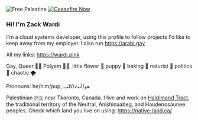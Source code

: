 ![Free Palestine](https://img.shields.io/badge/%F0%9F%87%B5%F0%9F%87%B8_Free_Palestine-techforpalestine.org-000?labelColor=grey&color=D83838&link=https%3A%2F%2Ftechforpalestine.org%2Flearn-more)
[![Ceasefire Now](https://badge.techforpalestine.org/default)](https://techforpalestine.org/learn-more)
### Hi! I'm Zack Wardi

I'm a cloud systems developer, using this profile to follow projects I'd like to keep away from my employer. I also run https://arabi.gay

All my links: https://wardi.pink

Gay, Queer 🏳‍🌈 Polyam 👯‍♂️, little flower 🌺 puppy 🐾 baking 🍪 naturist 🍃 politics 💅 chaotic 🌪️

Pronouns: he/him/pup, هو/أنتَ/كلب

Palestinian 🇵🇸 near Tkaronto, Canada. I live and work on [Haldimand Tract](https://www.sixnations.ca/LandsResources/HaldProc.htm), the traditional territory of the Neutral, Anishinaabeg, and Haudenosaunee peoples. Check which land you live on using: https://native-land.ca/
<!--
**zackarired/zackarired** is a ✨ _special_ ✨ repository because its `README.md` (this file) appears on your GitHub profile.

Here are some ideas to get you started:

- 🔭 I’m currently working on ...
- 🌱 I’m currently learning ...
- 👯 I’m looking to collaborate on ...
- 🤔 I’m looking for help with ...
- 💬 Ask me about ...
- 📫 How to reach me: ...
- 😄 Pronouns: ...
- ⚡ Fun fact: ...
-->
